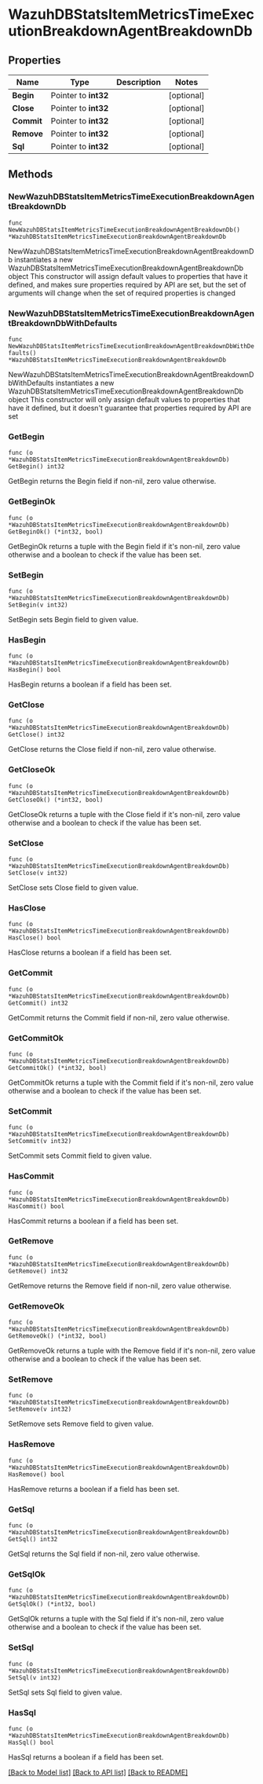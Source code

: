 # WazuhDBStatsItemMetricsTimeExecutionBreakdownAgentBreakdownDb

## Properties

Name | Type | Description | Notes
------------ | ------------- | ------------- | -------------
**Begin** | Pointer to **int32** |  | [optional] 
**Close** | Pointer to **int32** |  | [optional] 
**Commit** | Pointer to **int32** |  | [optional] 
**Remove** | Pointer to **int32** |  | [optional] 
**Sql** | Pointer to **int32** |  | [optional] 

## Methods

### NewWazuhDBStatsItemMetricsTimeExecutionBreakdownAgentBreakdownDb

`func NewWazuhDBStatsItemMetricsTimeExecutionBreakdownAgentBreakdownDb() *WazuhDBStatsItemMetricsTimeExecutionBreakdownAgentBreakdownDb`

NewWazuhDBStatsItemMetricsTimeExecutionBreakdownAgentBreakdownDb instantiates a new WazuhDBStatsItemMetricsTimeExecutionBreakdownAgentBreakdownDb object
This constructor will assign default values to properties that have it defined,
and makes sure properties required by API are set, but the set of arguments
will change when the set of required properties is changed

### NewWazuhDBStatsItemMetricsTimeExecutionBreakdownAgentBreakdownDbWithDefaults

`func NewWazuhDBStatsItemMetricsTimeExecutionBreakdownAgentBreakdownDbWithDefaults() *WazuhDBStatsItemMetricsTimeExecutionBreakdownAgentBreakdownDb`

NewWazuhDBStatsItemMetricsTimeExecutionBreakdownAgentBreakdownDbWithDefaults instantiates a new WazuhDBStatsItemMetricsTimeExecutionBreakdownAgentBreakdownDb object
This constructor will only assign default values to properties that have it defined,
but it doesn't guarantee that properties required by API are set

### GetBegin

`func (o *WazuhDBStatsItemMetricsTimeExecutionBreakdownAgentBreakdownDb) GetBegin() int32`

GetBegin returns the Begin field if non-nil, zero value otherwise.

### GetBeginOk

`func (o *WazuhDBStatsItemMetricsTimeExecutionBreakdownAgentBreakdownDb) GetBeginOk() (*int32, bool)`

GetBeginOk returns a tuple with the Begin field if it's non-nil, zero value otherwise
and a boolean to check if the value has been set.

### SetBegin

`func (o *WazuhDBStatsItemMetricsTimeExecutionBreakdownAgentBreakdownDb) SetBegin(v int32)`

SetBegin sets Begin field to given value.

### HasBegin

`func (o *WazuhDBStatsItemMetricsTimeExecutionBreakdownAgentBreakdownDb) HasBegin() bool`

HasBegin returns a boolean if a field has been set.

### GetClose

`func (o *WazuhDBStatsItemMetricsTimeExecutionBreakdownAgentBreakdownDb) GetClose() int32`

GetClose returns the Close field if non-nil, zero value otherwise.

### GetCloseOk

`func (o *WazuhDBStatsItemMetricsTimeExecutionBreakdownAgentBreakdownDb) GetCloseOk() (*int32, bool)`

GetCloseOk returns a tuple with the Close field if it's non-nil, zero value otherwise
and a boolean to check if the value has been set.

### SetClose

`func (o *WazuhDBStatsItemMetricsTimeExecutionBreakdownAgentBreakdownDb) SetClose(v int32)`

SetClose sets Close field to given value.

### HasClose

`func (o *WazuhDBStatsItemMetricsTimeExecutionBreakdownAgentBreakdownDb) HasClose() bool`

HasClose returns a boolean if a field has been set.

### GetCommit

`func (o *WazuhDBStatsItemMetricsTimeExecutionBreakdownAgentBreakdownDb) GetCommit() int32`

GetCommit returns the Commit field if non-nil, zero value otherwise.

### GetCommitOk

`func (o *WazuhDBStatsItemMetricsTimeExecutionBreakdownAgentBreakdownDb) GetCommitOk() (*int32, bool)`

GetCommitOk returns a tuple with the Commit field if it's non-nil, zero value otherwise
and a boolean to check if the value has been set.

### SetCommit

`func (o *WazuhDBStatsItemMetricsTimeExecutionBreakdownAgentBreakdownDb) SetCommit(v int32)`

SetCommit sets Commit field to given value.

### HasCommit

`func (o *WazuhDBStatsItemMetricsTimeExecutionBreakdownAgentBreakdownDb) HasCommit() bool`

HasCommit returns a boolean if a field has been set.

### GetRemove

`func (o *WazuhDBStatsItemMetricsTimeExecutionBreakdownAgentBreakdownDb) GetRemove() int32`

GetRemove returns the Remove field if non-nil, zero value otherwise.

### GetRemoveOk

`func (o *WazuhDBStatsItemMetricsTimeExecutionBreakdownAgentBreakdownDb) GetRemoveOk() (*int32, bool)`

GetRemoveOk returns a tuple with the Remove field if it's non-nil, zero value otherwise
and a boolean to check if the value has been set.

### SetRemove

`func (o *WazuhDBStatsItemMetricsTimeExecutionBreakdownAgentBreakdownDb) SetRemove(v int32)`

SetRemove sets Remove field to given value.

### HasRemove

`func (o *WazuhDBStatsItemMetricsTimeExecutionBreakdownAgentBreakdownDb) HasRemove() bool`

HasRemove returns a boolean if a field has been set.

### GetSql

`func (o *WazuhDBStatsItemMetricsTimeExecutionBreakdownAgentBreakdownDb) GetSql() int32`

GetSql returns the Sql field if non-nil, zero value otherwise.

### GetSqlOk

`func (o *WazuhDBStatsItemMetricsTimeExecutionBreakdownAgentBreakdownDb) GetSqlOk() (*int32, bool)`

GetSqlOk returns a tuple with the Sql field if it's non-nil, zero value otherwise
and a boolean to check if the value has been set.

### SetSql

`func (o *WazuhDBStatsItemMetricsTimeExecutionBreakdownAgentBreakdownDb) SetSql(v int32)`

SetSql sets Sql field to given value.

### HasSql

`func (o *WazuhDBStatsItemMetricsTimeExecutionBreakdownAgentBreakdownDb) HasSql() bool`

HasSql returns a boolean if a field has been set.


[[Back to Model list]](../README.md#documentation-for-models) [[Back to API list]](../README.md#documentation-for-api-endpoints) [[Back to README]](../README.md)


